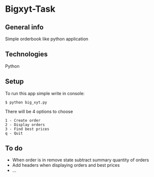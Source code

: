 # Bigxyt-Task
## General info
Simple orderbook like python application
## Technologies
Python
## Setup
To run this app simple write in console:
```
$ python big_xyt.py
```
There will be 4 options to choose
```
1 - Create order
2 - Display orders
3 - Find best prices
q - Quit
```
## To do
* When order is in remove state subtract summary quantity of orders
* Add headers when displaying orders and best prices
* ...



